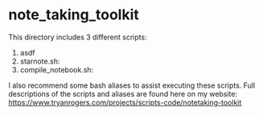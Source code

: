 # note_taking_toolkit

This directory includes 3 different scripts: 
1. asdf
2. starnote.sh: 
3. compile_notebook.sh:

I also recommend some bash aliases to assist executing these scripts. Full descriptions of the scripts and aliases are found here on my website:
https://www.tryanrogers.com/projects/scripts-code/notetaking-toolkit
